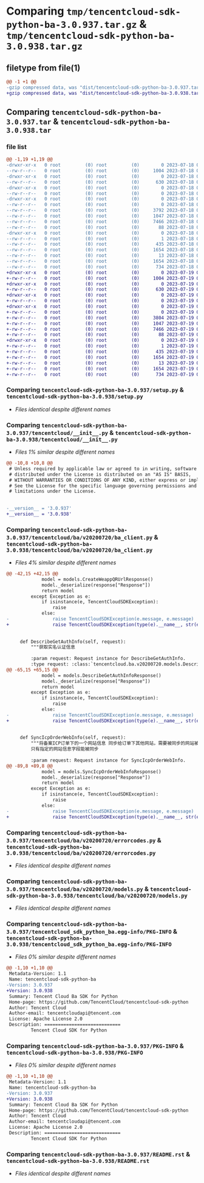 # Comparing `tmp/tencentcloud-sdk-python-ba-3.0.937.tar.gz` & `tmp/tencentcloud-sdk-python-ba-3.0.938.tar.gz`

## filetype from file(1)

```diff
@@ -1 +1 @@
-gzip compressed data, was "dist/tencentcloud-sdk-python-ba-3.0.937.tar", last modified: Tue Jul 18 00:17:28 2023, max compression
+gzip compressed data, was "dist/tencentcloud-sdk-python-ba-3.0.938.tar", last modified: Wed Jul 19 00:21:31 2023, max compression
```

## Comparing `tencentcloud-sdk-python-ba-3.0.937.tar` & `tencentcloud-sdk-python-ba-3.0.938.tar`

### file list

```diff
@@ -1,19 +1,19 @@
-drwxr-xr-x   0 root         (0) root         (0)        0 2023-07-18 00:17:28.000000 tencentcloud-sdk-python-ba-3.0.937/
--rw-r--r--   0 root         (0) root         (0)     1004 2023-07-18 00:17:28.000000 tencentcloud-sdk-python-ba-3.0.937/setup.py
-drwxr-xr-x   0 root         (0) root         (0)        0 2023-07-18 00:17:28.000000 tencentcloud-sdk-python-ba-3.0.937/tencentcloud/
--rw-r--r--   0 root         (0) root         (0)      630 2023-07-18 00:17:28.000000 tencentcloud-sdk-python-ba-3.0.937/tencentcloud/__init__.py
-drwxr-xr-x   0 root         (0) root         (0)        0 2023-07-18 00:17:28.000000 tencentcloud-sdk-python-ba-3.0.937/tencentcloud/ba/
--rw-r--r--   0 root         (0) root         (0)        0 2023-07-18 00:17:28.000000 tencentcloud-sdk-python-ba-3.0.937/tencentcloud/ba/__init__.py
-drwxr-xr-x   0 root         (0) root         (0)        0 2023-07-18 00:17:28.000000 tencentcloud-sdk-python-ba-3.0.937/tencentcloud/ba/v20200720/
--rw-r--r--   0 root         (0) root         (0)        0 2023-07-18 00:17:28.000000 tencentcloud-sdk-python-ba-3.0.937/tencentcloud/ba/v20200720/__init__.py
--rw-r--r--   0 root         (0) root         (0)     3792 2023-07-18 00:17:28.000000 tencentcloud-sdk-python-ba-3.0.937/tencentcloud/ba/v20200720/ba_client.py
--rw-r--r--   0 root         (0) root         (0)     1047 2023-07-18 00:17:28.000000 tencentcloud-sdk-python-ba-3.0.937/tencentcloud/ba/v20200720/errorcodes.py
--rw-r--r--   0 root         (0) root         (0)     7466 2023-07-18 00:17:28.000000 tencentcloud-sdk-python-ba-3.0.937/tencentcloud/ba/v20200720/models.py
--rw-r--r--   0 root         (0) root         (0)       88 2023-07-18 00:17:28.000000 tencentcloud-sdk-python-ba-3.0.937/setup.cfg
-drwxr-xr-x   0 root         (0) root         (0)        0 2023-07-18 00:17:28.000000 tencentcloud-sdk-python-ba-3.0.937/tencentcloud_sdk_python_ba.egg-info/
--rw-r--r--   0 root         (0) root         (0)        1 2023-07-18 00:17:28.000000 tencentcloud-sdk-python-ba-3.0.937/tencentcloud_sdk_python_ba.egg-info/dependency_links.txt
--rw-r--r--   0 root         (0) root         (0)      435 2023-07-18 00:17:28.000000 tencentcloud-sdk-python-ba-3.0.937/tencentcloud_sdk_python_ba.egg-info/SOURCES.txt
--rw-r--r--   0 root         (0) root         (0)     1654 2023-07-18 00:17:28.000000 tencentcloud-sdk-python-ba-3.0.937/tencentcloud_sdk_python_ba.egg-info/PKG-INFO
--rw-r--r--   0 root         (0) root         (0)       13 2023-07-18 00:17:28.000000 tencentcloud-sdk-python-ba-3.0.937/tencentcloud_sdk_python_ba.egg-info/top_level.txt
--rw-r--r--   0 root         (0) root         (0)     1654 2023-07-18 00:17:28.000000 tencentcloud-sdk-python-ba-3.0.937/PKG-INFO
--rw-r--r--   0 root         (0) root         (0)      734 2023-07-18 00:17:28.000000 tencentcloud-sdk-python-ba-3.0.937/README.rst
+drwxr-xr-x   0 root         (0) root         (0)        0 2023-07-19 00:21:31.000000 tencentcloud-sdk-python-ba-3.0.938/
+-rw-r--r--   0 root         (0) root         (0)     1004 2023-07-19 00:21:31.000000 tencentcloud-sdk-python-ba-3.0.938/setup.py
+drwxr-xr-x   0 root         (0) root         (0)        0 2023-07-19 00:21:31.000000 tencentcloud-sdk-python-ba-3.0.938/tencentcloud/
+-rw-r--r--   0 root         (0) root         (0)      630 2023-07-19 00:21:31.000000 tencentcloud-sdk-python-ba-3.0.938/tencentcloud/__init__.py
+drwxr-xr-x   0 root         (0) root         (0)        0 2023-07-19 00:21:31.000000 tencentcloud-sdk-python-ba-3.0.938/tencentcloud/ba/
+-rw-r--r--   0 root         (0) root         (0)        0 2023-07-19 00:21:31.000000 tencentcloud-sdk-python-ba-3.0.938/tencentcloud/ba/__init__.py
+drwxr-xr-x   0 root         (0) root         (0)        0 2023-07-19 00:21:31.000000 tencentcloud-sdk-python-ba-3.0.938/tencentcloud/ba/v20200720/
+-rw-r--r--   0 root         (0) root         (0)        0 2023-07-19 00:21:31.000000 tencentcloud-sdk-python-ba-3.0.938/tencentcloud/ba/v20200720/__init__.py
+-rw-r--r--   0 root         (0) root         (0)     3804 2023-07-19 00:21:31.000000 tencentcloud-sdk-python-ba-3.0.938/tencentcloud/ba/v20200720/ba_client.py
+-rw-r--r--   0 root         (0) root         (0)     1047 2023-07-19 00:21:31.000000 tencentcloud-sdk-python-ba-3.0.938/tencentcloud/ba/v20200720/errorcodes.py
+-rw-r--r--   0 root         (0) root         (0)     7466 2023-07-19 00:21:31.000000 tencentcloud-sdk-python-ba-3.0.938/tencentcloud/ba/v20200720/models.py
+-rw-r--r--   0 root         (0) root         (0)       88 2023-07-19 00:21:31.000000 tencentcloud-sdk-python-ba-3.0.938/setup.cfg
+drwxr-xr-x   0 root         (0) root         (0)        0 2023-07-19 00:21:31.000000 tencentcloud-sdk-python-ba-3.0.938/tencentcloud_sdk_python_ba.egg-info/
+-rw-r--r--   0 root         (0) root         (0)        1 2023-07-19 00:21:31.000000 tencentcloud-sdk-python-ba-3.0.938/tencentcloud_sdk_python_ba.egg-info/dependency_links.txt
+-rw-r--r--   0 root         (0) root         (0)      435 2023-07-19 00:21:31.000000 tencentcloud-sdk-python-ba-3.0.938/tencentcloud_sdk_python_ba.egg-info/SOURCES.txt
+-rw-r--r--   0 root         (0) root         (0)     1654 2023-07-19 00:21:31.000000 tencentcloud-sdk-python-ba-3.0.938/tencentcloud_sdk_python_ba.egg-info/PKG-INFO
+-rw-r--r--   0 root         (0) root         (0)       13 2023-07-19 00:21:31.000000 tencentcloud-sdk-python-ba-3.0.938/tencentcloud_sdk_python_ba.egg-info/top_level.txt
+-rw-r--r--   0 root         (0) root         (0)     1654 2023-07-19 00:21:31.000000 tencentcloud-sdk-python-ba-3.0.938/PKG-INFO
+-rw-r--r--   0 root         (0) root         (0)      734 2023-07-19 00:21:31.000000 tencentcloud-sdk-python-ba-3.0.938/README.rst
```

### Comparing `tencentcloud-sdk-python-ba-3.0.937/setup.py` & `tencentcloud-sdk-python-ba-3.0.938/setup.py`

 * *Files identical despite different names*

### Comparing `tencentcloud-sdk-python-ba-3.0.937/tencentcloud/__init__.py` & `tencentcloud-sdk-python-ba-3.0.938/tencentcloud/__init__.py`

 * *Files 1% similar despite different names*

```diff
@@ -10,8 +10,8 @@
 # Unless required by applicable law or agreed to in writing, software
 # distributed under the License is distributed on an "AS IS" BASIS,
 # WITHOUT WARRANTIES OR CONDITIONS OF ANY KIND, either express or implied.
 # See the License for the specific language governing permissions and
 # limitations under the License.
 
 
-__version__ = '3.0.937'
+__version__ = '3.0.938'
```

### Comparing `tencentcloud-sdk-python-ba-3.0.937/tencentcloud/ba/v20200720/ba_client.py` & `tencentcloud-sdk-python-ba-3.0.938/tencentcloud/ba/v20200720/ba_client.py`

 * *Files 4% similar despite different names*

```diff
@@ -42,15 +42,15 @@
             model = models.CreateWeappQRUrlResponse()
             model._deserialize(response["Response"])
             return model
         except Exception as e:
             if isinstance(e, TencentCloudSDKException):
                 raise
             else:
-                raise TencentCloudSDKException(e.message, e.message)
+                raise TencentCloudSDKException(type(e).__name__, str(e))
 
 
     def DescribeGetAuthInfo(self, request):
         """获取实名认证信息
 
         :param request: Request instance for DescribeGetAuthInfo.
         :type request: :class:`tencentcloud.ba.v20200720.models.DescribeGetAuthInfoRequest`
@@ -65,15 +65,15 @@
             model = models.DescribeGetAuthInfoResponse()
             model._deserialize(response["Response"])
             return model
         except Exception as e:
             if isinstance(e, TencentCloudSDKException):
                 raise
             else:
-                raise TencentCloudSDKException(e.message, e.message)
+                raise TencentCloudSDKException(type(e).__name__, str(e))
 
 
     def SyncIcpOrderWebInfo(self, request):
         """将备案ICP订单下的一个网站信息 同步给订单下其他网站，需要被同步的网站被检查通过(isCheck:true)；
         只有指定的网站信息字段能被同步
 
         :param request: Request instance for SyncIcpOrderWebInfo.
@@ -89,8 +89,8 @@
             model = models.SyncIcpOrderWebInfoResponse()
             model._deserialize(response["Response"])
             return model
         except Exception as e:
             if isinstance(e, TencentCloudSDKException):
                 raise
             else:
-                raise TencentCloudSDKException(e.message, e.message)
+                raise TencentCloudSDKException(type(e).__name__, str(e))
```

### Comparing `tencentcloud-sdk-python-ba-3.0.937/tencentcloud/ba/v20200720/errorcodes.py` & `tencentcloud-sdk-python-ba-3.0.938/tencentcloud/ba/v20200720/errorcodes.py`

 * *Files identical despite different names*

### Comparing `tencentcloud-sdk-python-ba-3.0.937/tencentcloud/ba/v20200720/models.py` & `tencentcloud-sdk-python-ba-3.0.938/tencentcloud/ba/v20200720/models.py`

 * *Files identical despite different names*

### Comparing `tencentcloud-sdk-python-ba-3.0.937/tencentcloud_sdk_python_ba.egg-info/PKG-INFO` & `tencentcloud-sdk-python-ba-3.0.938/tencentcloud_sdk_python_ba.egg-info/PKG-INFO`

 * *Files 0% similar despite different names*

```diff
@@ -1,10 +1,10 @@
 Metadata-Version: 1.1
 Name: tencentcloud-sdk-python-ba
-Version: 3.0.937
+Version: 3.0.938
 Summary: Tencent Cloud Ba SDK for Python
 Home-page: https://github.com/TencentCloud/tencentcloud-sdk-python
 Author: Tencent Cloud
 Author-email: tencentcloudapi@tencent.com
 License: Apache License 2.0
 Description: ============================
         Tencent Cloud SDK for Python
```

### Comparing `tencentcloud-sdk-python-ba-3.0.937/PKG-INFO` & `tencentcloud-sdk-python-ba-3.0.938/PKG-INFO`

 * *Files 0% similar despite different names*

```diff
@@ -1,10 +1,10 @@
 Metadata-Version: 1.1
 Name: tencentcloud-sdk-python-ba
-Version: 3.0.937
+Version: 3.0.938
 Summary: Tencent Cloud Ba SDK for Python
 Home-page: https://github.com/TencentCloud/tencentcloud-sdk-python
 Author: Tencent Cloud
 Author-email: tencentcloudapi@tencent.com
 License: Apache License 2.0
 Description: ============================
         Tencent Cloud SDK for Python
```

### Comparing `tencentcloud-sdk-python-ba-3.0.937/README.rst` & `tencentcloud-sdk-python-ba-3.0.938/README.rst`

 * *Files identical despite different names*

